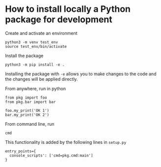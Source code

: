 # How to install locally a Python package for development

Create and activate an environment
```
python3 -m venv test_env
source test_env/bin/activate
```

Install the package
```
python3 -m pip install -e .
```
Installing the package with `-e` allows you to make changes to the code and the changes will be applied directly.

From anywhere, run in python
```
from pkg import foo
from pkg.bar import bar

foo.my_print('OK 1')
bar.my_print('OK 2')
```

From command line, run
```
cmd
```
This functionality is added by the following lines in `setup.py`
```
entry_points={
  console_scripts': ['cmd=pkg.cmd:main']
}
```
